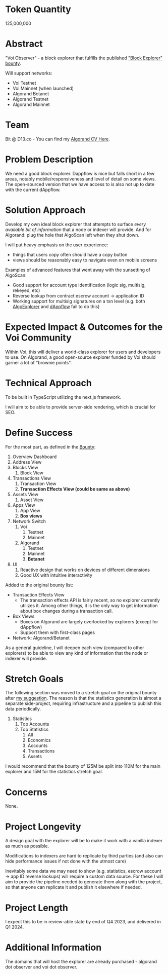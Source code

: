 # Token Quantity
125,000,000

# Abstract
"Voi Observer" - a block explorer that fulfills the published ["Block Explorer" bounty](https://github.com/VoiNetwork/governance/blob/5c4da0252513d5e91daaabd577f5cbe96d40d337/Bounties/Block%20Explorer.md).

Will support networks:

- Voi Testnet
- Voi Mainnet (when launched)
- Algorand Betanet
- Algorand Testnet
- Algorand Mainnet

# Team 

Bit @ D13.co - You can find my [Algorand CV Here](https://docs.google.com/document/d/1XMQ-4RzkK_BCcLlg77kA7Dk_c3JyWgfB2NtnBpN9oH0).

# Problem Description 

We need a good block explorer. Dappflow is nice but falls short in a few areas, notably mobile/responsiveness and level of detail on some views. The open-sourced version that we have access to is also not up to date with the current dAppflow.

# Solution Approach 

Develop my own ideal block explorer that attempts to surface _every available bit of information_ that a node or indexer will provide. And for Algorand: plug the hole that AlgoScan left when they shut down.

I will put heavy emphasis on the user experience:

- things that users copy often should have a copy button
- views should be reasonably easy to navigate even on mobile screens

Examples of advanced features that went away with the sunsetting of AlgoScan:

- Good support for account type identification (logic sig, multisig, rekeyed, etc)
- Reverse lookup from contract escrow account -> application ID
- Working support for multisig signatures on a txn level (e.g. both [AlgoExplorer](https://algoexplorer.io/tx/7AVW5OHN5AJQLAU3NJXVSQDXQMPW5AN7NULDHFVBJPPUB6APDELQ) and [dAppflow](https://app.dappflow.org/explorer/transaction/7AVW5OHN5AJQLAU3NJXVSQDXQMPW5AN7NULDHFVBJPPUB6APDELQ) fail to do this)

# Expected Impact & Outcomes for the Voi Community 

Within Voi, this will deliver a world-class explorer for users and developers to use. On Algorand, a good open-source explorer funded by Voi should garner a lot of "brownie points".

# Technical Approach

To be built in TypeScript utilizing the next.js framework.

I will aim to be able to provide server-side rendering, which is crucial for SEO.

# Define Success

For the most part, as defined in the [Bounty](https://github.com/VoiNetwork/governance/blob/5c4da0252513d5e91daaabd577f5cbe96d40d337/Bounties/Block%20Explorer.md):

1. Overview Dashboard
1. Address View
1. Blocks View
    1. Block View
1. Transactions View
    1. Transaction View
    1. **Transaction Effects View (could be same as above)**
1. Assets View
    1. Asset View
1. Apps View
    1. App View
    1. **Box views**
1. Network Switch
    1. Voi
        1. Testnet
        1. Mainnet
    1. Algorand
        1. Testnet
        1. Mainnet
        1. **Betanet**
1. UI
    1. Reactive design that works on devices of different dimensions
    1. Good UX with intuitive interactivity

Added to the original bounty list:

- Transaction Effects View
    - The transaction effects API is fairly recent, so no explorer currently utilizes it. Among other things, it is the only way to get information about box changes during a transaction call.
- Box Views
    - Boxes on Algorand are largely overlooked by explorers (except for dAppflow)
    - Support them with first-class pages
- Network: Algorand/Betanet

As a general guideline, I will deepen each view (compared to other explorers) to be able to view any kind of information that the node or indexer will provide.

# Stretch Goals

The following section was moved to a stretch goal on the original bounty after [my suggestion](https://github.com/VoiNetwork/governance/pull/6). The reason is that the statistics generation is almost a separate side-project, requiring infrastructure and a pipeline to publish this data periodically.

1. Statistics
    1. Top Accounts
    2. Top Statistics
        1. All
        2. Economics
        3. Accounts
        4. Transactions
        5. Assets

I would recommend that the bounty of 125M be split into 110M for the main explorer and 15M for the statistics stretch goal.

# Concerns

None.

# Project Longevity 

A design goal with the explorer will be to make it work with a vanilla indexer as much as possible.

Modifications to indexers are hard to replicate by third parties (and also can hide performance issues if not done with the utmost care)

Inevitably some data we may need to show (e.g. statistics, escrow account -> app ID reverse lookups) will require a custom data source. For these I will aim to provide the pipeline needed to generate them along with the project, so that anyone can replicate it and publish it elsewhere if needed.

# Project Length

I expect this to be in review-able state by end of Q4 2023, and delivered in Q1 2024.

# Additional Information

The domains that will host the explorer are already purchased - algorand dot observer and voi dot observer.
